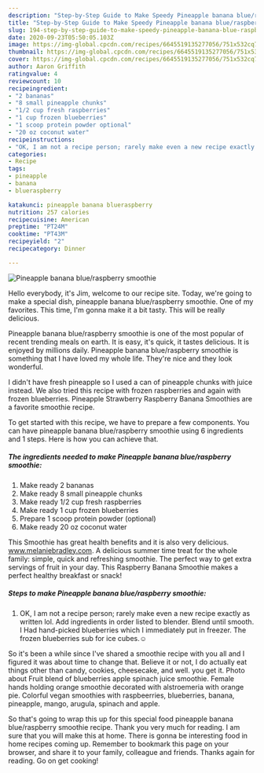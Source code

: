 ```yaml
---
description: "Step-by-Step Guide to Make Speedy Pineapple banana blue/raspberry smoothie"
title: "Step-by-Step Guide to Make Speedy Pineapple banana blue/raspberry smoothie"
slug: 194-step-by-step-guide-to-make-speedy-pineapple-banana-blue-raspberry-smoothie
date: 2020-09-23T05:50:05.103Z
image: https://img-global.cpcdn.com/recipes/6645519135277056/751x532cq70/pineapple-banana-blueraspberry-smoothie-recipe-main-photo.jpg
thumbnail: https://img-global.cpcdn.com/recipes/6645519135277056/751x532cq70/pineapple-banana-blueraspberry-smoothie-recipe-main-photo.jpg
cover: https://img-global.cpcdn.com/recipes/6645519135277056/751x532cq70/pineapple-banana-blueraspberry-smoothie-recipe-main-photo.jpg
author: Aaron Griffith
ratingvalue: 4
reviewcount: 10
recipeingredient:
- "2 bananas"
- "8 small pineapple chunks"
- "1/2 cup fresh raspberries"
- "1 cup frozen blueberries"
- "1 scoop protein powder optional"
- "20 oz coconut water"
recipeinstructions:
- "OK, I am not a recipe person; rarely make even a new recipe exactly as written lol.                         Add ingredients in order listed to blender. Blend until smooth.                             I Had hand-picked blueberries which I immediately put in freezer. The frozen blueberries sub for ice cubes.☺"
categories:
- Recipe
tags:
- pineapple
- banana
- blueraspberry

katakunci: pineapple banana blueraspberry 
nutrition: 257 calories
recipecuisine: American
preptime: "PT24M"
cooktime: "PT43M"
recipeyield: "2"
recipecategory: Dinner

---
```



![Pineapple banana blue/raspberry smoothie](https://img-global.cpcdn.com/recipes/6645519135277056/751x532cq70/pineapple-banana-blueraspberry-smoothie-recipe-main-photo.jpg)

Hello everybody, it's Jim, welcome to our recipe site. Today, we're going to make a special dish, pineapple banana blue/raspberry smoothie. One of my favorites. This time, I'm gonna make it a bit tasty. This will be really delicious.

Pineapple banana blue/raspberry smoothie is one of the most popular of recent trending meals on earth. It is easy, it's quick, it tastes delicious. It is enjoyed by millions daily. Pineapple banana blue/raspberry smoothie is something that I have loved my whole life. They're nice and they look wonderful.

I didn&#39;t have fresh pineapple so I used a can of pineapple chunks with juice instead. We also tried this recipe with frozen raspberries and again with frozen blueberries. Pineapple Strawberry Raspberry Banana Smoothies are a favorite smoothie recipe.


To get started with this recipe, we have to prepare a few components. You can have pineapple banana blue/raspberry smoothie using 6 ingredients and 1 steps. Here is how you can achieve that.

##### The ingredients needed to make Pineapple banana blue/raspberry smoothie:

1. Make ready 2 bananas
1. Make ready 8 small pineapple chunks
1. Make ready 1/2 cup fresh raspberries
1. Make ready 1 cup frozen blueberries
1. Prepare 1 scoop protein powder (optional)
1. Make ready 20 oz coconut water


This Smoothie has great health benefits and it is also very delicious. www.melaniebradley.com. A delicious summer time treat for the whole family: simple, quick and refreshing smoothie. The perfect way to get extra servings of fruit in your day. This Raspberry Banana Smoothie makes a perfect healthy breakfast or snack! 

##### Steps to make Pineapple banana blue/raspberry smoothie:

1. OK, I am not a recipe person; rarely make even a new recipe exactly as written lol.                         Add ingredients in order listed to blender. Blend until smooth.                             I Had hand-picked blueberries which I immediately put in freezer. The frozen blueberries sub for ice cubes.☺


So it&#39;s been a while since I&#39;ve shared a smoothie recipe with you all and I figured it was about time to change that. Believe it or not, I do actually eat things other than candy, cookies, cheesecake, and well. you get it. Photo about Fruit blend of blueberries apple spinach juice smoothie. Female hands holding orange smoothie decorated with alstroemeria with orange pie. Colorful vegan smoothies with raspbeerries, blueberries, banana, pineapple, mango, arugula, spinach and apple. 

So that's going to wrap this up for this special food pineapple banana blue/raspberry smoothie recipe. Thank you very much for reading. I am sure that you will make this at home. There is gonna be interesting food in home recipes coming up. Remember to bookmark this page on your browser, and share it to your family, colleague and friends. Thanks again for reading. Go on get cooking!
